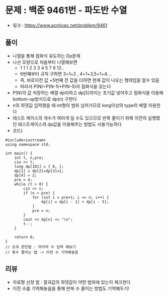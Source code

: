 # 문제 : 백준 9461번 - 파도반 수열
* 링크 : https://www.acmicpc.net/problem/9461

## 풀이
* 나열을 통해 점화식 유도하는 Dp문제
* 나선 모양으로 처음부터 나열해보면 
    * 1 1 1 2 3 3 4 5 7 9 12..
    * 6번째부터 규칙 구하면 3=1+2 , 4=1+3,5=1+4....
    * 즉, 바로이전 값 +5번째 전 값을 더하면 현재 값이 나오는 형태임을 알수 있음
    * 따라서 P(N)=P(N-1)+P(N-5)의 점화식을 갖는다
* P(N)의 값 저장하는 배열 dp라하고 dp[5]까지는 초기값 넣어주고 점화식을 이용해 bottom-up방식으로 dp(n) 구한다
* n의 최댓값 입력했을 때 int형의 범위 넘어가므로 long이상의 type의 배열 이용한다
* 테스트 케이스의 개수가 여러개 일 수도 있으므로 반복 줄이기 위해 이전의 실행했던 테스트케이스의 dp값을 이용해주는 방법도 사용가능하다
* 코드)
```
#include<iostream>
using namespace std;

int main() {
	int t, n,pre;
	cin >> t;
	long dp[101] = { 0, };
	dp[1] = dp[2]=dp[3]=1;
	dp[4] = 2;
	pre = 4;
	while (t > 0) {
		cin >> n;
		if (n > pre) {
			for (int i = pre+1; i <= n; i++) {
				dp[i] = dp[i - 1] + dp[i - 5];
			}
			pre = n;
		}
		cout << dp[n] << "\n";
		t--;
	}

	return 0;
}
// 초과 판단법 : 마지막 수 입력 해보기
// 횟수 줄이는 법 -> 이전 수 기억해놓음
```

## 리뷰
* 자료형 선정 법 : 결과값의 최댓값이 어떤 범위에 있는지 체크한다
* 이전 수를 기억해놓음을 통해 반복 수 줄이는 방법도 기억해두기!
